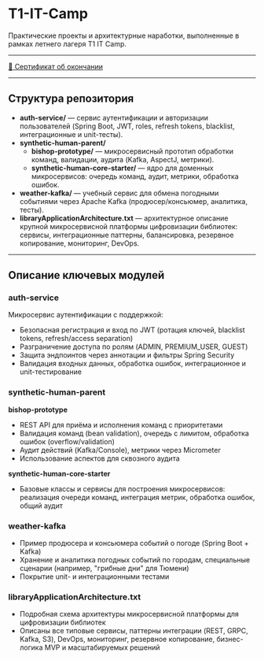 # T1-IT-Camp

Практические проекты и архитектурные наработки, выполненные в рамках летнего лагеря T1 IT Camp.

---

[📄 Сертификат об окончании](Certificate.pdf)

---

## Структура репозитория

- **auth-service/** — сервис аутентификации и авторизации пользователей (Spring Boot, JWT, roles, refresh tokens, blacklist, интеграционные и unit-тесты).
- **synthetic-human-parent/**
  - **bishop-prototype/** — микросервисный прототип обработки команд, валидации, аудита (Kafka, AspectJ, метрики).
  - **synthetic-human-core-starter/** — ядро для доменных микросервисов: очередь команд, аудит, метрики, обработка ошибок.
- **weather-kafka/** — учебный сервис для обмена погодными событиями через Apache Kafka (продюсер/консьюмер, аналитика, тесты).
- **libraryApplicationArchitecture.txt** — архитектурное описание крупной микросервисной платформы цифровизации библиотек: сервисы, интеграционные паттерны, балансировка, резервное копирование, мониторинг, DevOps.

---

## Описание ключевых модулей

### auth-service
Микросервис аутентификации с поддержкой:
- Безопасная регистрация и вход по JWT (ротация ключей, blacklist tokens, refresh/access separation)
- Разграничение доступа по ролям (ADMIN, PREMIUM_USER, GUEST)
- Защита эндпоинтов через аннотации и фильтры Spring Security
- Валидация входных данных, обработка ошибок, интеграционное и unit-тестирование

### synthetic-human-parent
**bishop-prototype**
- REST API для приёма и исполнения команд с приоритетами
- Валидация команд (bean validation), очередь с лимитом, обработка ошибок (overflow/validation)
- Аудит действий (Kafka/Console), метрики через Micrometer
- Использование аспектов для сквозного аудита

**synthetic-human-core-starter**
- Базовые классы и сервисы для построения микросервисов: реализация очереди команд, интеграция метрик, обработка ошибок, общий аудит

### weather-kafka
- Пример продюсера и консьюмера событий о погоде (Spring Boot + Kafka)
- Хранение и аналитика погодных событий по городам, специальные сценарии (например, "грибные дни" для Тюмени)
- Покрытие unit- и интеграционными тестами

### libraryApplicationArchitecture.txt
- Подробная схема архитектуры микросервисной платформы для цифровизации библиотек
- Описаны все типовые сервисы, паттерны интеграции (REST, GRPC, Kafka, S3), DevOps, мониторинг, резервное копирование, бизнес-логика MVP и масштабируемых решений
